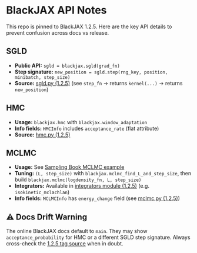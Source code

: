 # BlackJAX API Notes

This repo is pinned to BlackJAX 1.2.5. Here are the key API details to prevent confusion across docs vs release.

## SGLD

* **Public API:** `sgld = blackjax.sgld(grad_fn)`
* **Step signature:** `new_position = sgld.step(rng_key, position, minibatch, step_size)`
* **Source:** [sgld.py (1.2.5)](https://github.com/blackjax-devs/blackjax/blob/1.2.5/blackjax/sgmcmc/sgld.py#L38-L47) (see `step_fn` → returns `kernel(...)` → returns `new_position`)

## HMC

* **Usage:** `blackjax.hmc` with `blackjax.window_adaptation`
* **Info fields:** `HMCInfo` includes `acceptance_rate` (flat attribute)
* **Source:** [hmc.py (1.2.5)](https://github.com/blackjax-devs/blackjax/blob/1.2.5/blackjax/mcmc/hmc.py#L330-L334)

## MCLMC

* **Usage:** See [Sampling Book MCLMC example](https://blackjax-devs.github.io/sampling-book/algorithms/mclmc.html)
* **Tuning:** `(L, step_size)` with `blackjax.mclmc_find_L_and_step_size`, then build `blackjax.mclmc(logdensity_fn, L, step_size)`
* **Integrators:** Available in [integrators module (1.2.5)](https://github.com/blackjax-devs/blackjax/tree/1.2.5/blackjax/mcmc/integrators) (e.g. `isokinetic_mclachlan`)
* **Info fields:** `MCLMCInfo` has `energy_change` field (see [mclmc.py (1.2.5)](https://github.com/blackjax-devs/blackjax/blob/1.2.5/blackjax/mcmc/mclmc.py))

## ⚠️ Docs Drift Warning

The online BlackJAX docs default to `main`. They may show `acceptance_probability` for HMC or a different SGLD step signature. Always cross-check the [1.2.5 tag source](https://github.com/blackjax-devs/blackjax/tree/1.2.5) when in doubt.